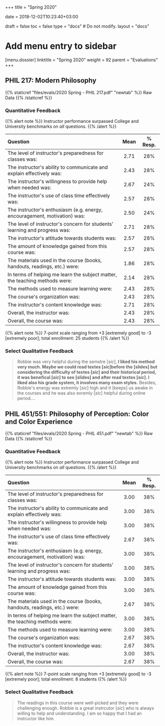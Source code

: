 +++
title = "Spring 2020"

date = 2018-12-02T10:23:40+03:00

draft = false
toc = false
type = "docs"  # Do not modify.
layout = "docs"

# Add menu entry to sidebar
[menu.dossier]
  linktitle = "Spring 2020"
  weight = 92
  parent = "Evaluations"
+++

## PHIL 217: Modern Philosophy

{{% staticref "files/evals/2020 Spring - PHIL 217.pdf" "newtab" %}}
<i class="fa fa-file-pdf"></i> Raw Data
{{% /staticref %}}

### Quantitative Feedback

{{% alert note %}}
Instructor performance surpassed College and University benchmarks on _all_ questions.
{{% /alert %}}

**Question**|**Mean**|**% Resp.**|
:-----|:-----:|:-----:|
The level of instructor's preparedness for classes was:|2.71|28%
The instructor's ability to communicate and explain effectively was:|2.43|28%
The instructor's willingness to provide help when needed was:|2.67|24%
The instructor's use of class time effectively was:|2.57|28%
The instructor's enthusiasm (e.g. energy, encouragement, motivation) was:|2.50|24%
The level of instructor's concern for students' learning and progress was:|2.71|28%
The instructor's attitude towards students was:|2.57|28%
The amount of knowledge gained from this course was:|2.57|28%
The materials used in the course (books, handouts, readings, etc.) were:|1.86|28%
In terms of helping me learn the subject matter, the teaching methods were:|2.14|28%
The methods used to measure learning were:|2.43|28%
The course's organization was:|2.43|28%
The instructor's content knowledge was:|2.71|28%
Overall, the instructor was:|2.43|28%
Overall, the course was:|2.43|28%

{{% alert note %}}
7-point scale ranging from +3 [extremely good] to -3 [extremely poor]; total enrollment: 25 students
{{% /alert %}}

### Select Qualitative Feedback

>    Robbie was very helpful during the semstre [_sic_], **I liked his
>    method very much. Maybe we could read textes [_sic_]before the
>    [slides] but considering the difficulty of textes [_sic_] and
>    their historical period, it was benefical [_sic_] to see
>    [slides] and after read textes [_sic_]. I liked also his grade
>    system, it involves many exam styles.** Besides, Robbie's energy was
>    extremly [_sic_] high and it [keeps] us awake in the courses and
>    he was also exremly [_sic_] helpful during online period....
 
## PHIL 451/551: Philosophy of Perception: Color and Color Experience

{{% staticref "files/evals/2020 Spring - PHIL 451.pdf" "newtab" %}}
<i class="fa fa-file-pdf"></i> Raw Data
{{% /staticref %}}

### Quantitative Feedback

{{% alert note %}}
Instructor performance surpassed College and University benchmarks on _all_ questions.
{{% /alert %}}

**Question**|**Mean**|**% Resp.**|
:-----|:-----:|:-----:|
The level of instructor's preparedness for classes was:|3.00|38%
The instructor's ability to communicate and explain effectively was:|3.00|38%
The instructor's willingness to provide help when needed was:|3.00|38%
The instructor's use of class time effectively was:|2.67|38%
The instructor's enthusiasm (e.g. energy, encouragement, motivation) was:|3.00|38%
The level of instructor's concern for students' learning and progress was:|3.00|38%
The instructor's attitude towards students was:|3.00|38%
The amount of knowledge gained from this course was:|3.00|38%
The materials used in the course (books, handouts, readings, etc.) were:|2.67|38%
In terms of helping me learn the subject matter, the teaching methods were:|3.00|38%
The methods used to measure learning were:|3.00|38%
The course's organization was:|2.67|38%
The instructor's content knowledge was:|2.67|38%
Overall, the instructor was:|3.00|38%
Overall, the course was:|2.67|38%

{{% alert note %}}
7-point scale ranging from +3 [extremely good] to -3 [extremely poor]; total enrollment: 8 students
{{% /alert %}}

### Select Qualitative Feedback

> The readings in this course were well-picked and they were
>    challenging enough. Robbie is a great instrcutor [_sic_] who is always
>    willing to help and understanding. I am so happy that I had an
>    instructor like him.
